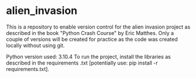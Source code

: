 # alien_invasion
This is a repository to enable version control for the alien invasion project as described in the book  "Python Crash Course" by Eric Matthes. Only a couple of versions will be created for practice as the code was created locally without using git.

Python version used: 3.10.4
To run the project, install the libraries as described in the requirements .txt [potentially use: pip install -r requirements.txt].
